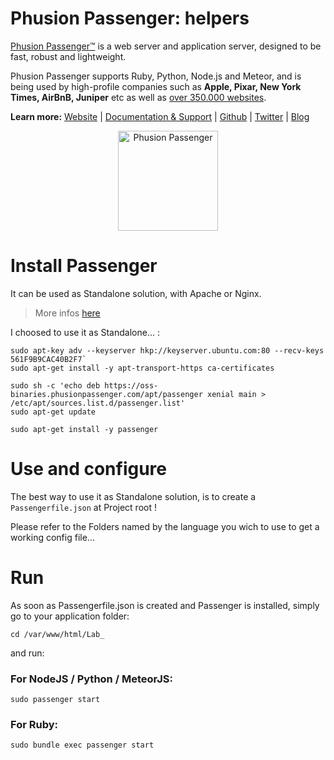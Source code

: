 # Phusion Passenger: helpers

[Phusion Passenger™](https://www.phusionpassenger.com/) is a web server and application server, designed to be fast, robust and lightweight. 

Phusion Passenger supports Ruby, Python, Node.js and Meteor, and is being used by high-profile companies such as **Apple, Pixar, New York Times, AirBnB, Juniper** etc as well as [over 350.000 websites](http://trends.builtwith.com/Web-Server/Phusion-Passenger).

**Learn more:** [Website](https://www.phusionpassenger.com/) | [Documentation & Support](https://www.phusionpassenger.com/support) | [Github](https://github.com/phusion/passenger) | [Twitter](https://twitter.com/phusion_nl) | [Blog](http://blog.phusion.nl/)

<a href="https://www.phusionpassenger.com"><center><img src="http://blog.phusion.nl/wp-content/uploads/2012/07/Passenger_chair_256x256.jpg" width="160" height="160" alt="Phusion Passenger"></center></a>

# Install Passenger

It can be used as Standalone solution, with Apache or Nginx. 
>More infos [here](https://www.phusionpassenger.com/library/walkthroughs/deploy/)

I choosed to use it as Standalone... :

```
sudo apt-key adv --keyserver hkp://keyserver.ubuntu.com:80 --recv-keys 561F9B9CAC40B2F7`
sudo apt-get install -y apt-transport-https ca-certificates
```

```
sudo sh -c 'echo deb https://oss-binaries.phusionpassenger.com/apt/passenger xenial main > /etc/apt/sources.list.d/passenger.list'
sudo apt-get update
```

```
sudo apt-get install -y passenger
```

# Use and configure

The best way to use it as Standalone solution, is to create a `Passengerfile.json` at Project root !

Please refer to the Folders named by the language you wich to use to get a working config file...

# Run

As soon as Passengerfile.json is created and Passenger is installed, simply go to your application folder:

```
cd /var/www/html/Lab_
```
and run: 

### For NodeJS / Python / MeteorJS:

```
sudo passenger start
```
### For Ruby:

```
sudo bundle exec passenger start
```
